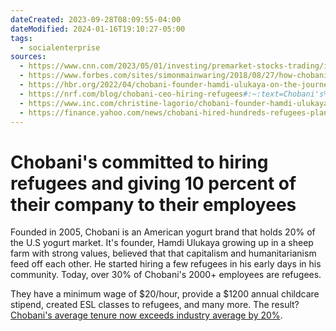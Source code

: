 ```yaml
---
dateCreated: 2023-09-28T08:09:55-04:00
dateModified: 2024-01-16T19:10:27-05:00
tags:
  - socialenterprise
sources:
  - https://www.cnn.com/2023/05/01/investing/premarket-stocks-trading/index.html#:~:text=One%20is%20our%202%2C000%20employees,this%20is%20not%20an%20exit.
  - https://www.forbes.com/sites/simonmainwaring/2018/08/27/how-chobani-builds-a-purposeful-culture-around-social-impact/?sh=57c2a61e20f7
  - https://hbr.org/2022/04/chobani-founder-hamdi-ulukaya-on-the-journey-from-abandoned-factory-to-yogurt-powerhouse
  - https://nrf.com/blog/chobani-ceo-hiring-refugees#:~:text=Chobani's%20emphasis%20on%20hiring%20immigrants,%2C%20N.Y.%2C%20looking%20for%20jobs.
  - https://www.inc.com/christine-lagorio/chobani-founder-hamdi-ulukaya-founders-project.html#:~:text=And%20it%20turned%20out%20that,our%20country%20was%20built%20on.
  - https://finance.yahoo.com/news/chobani-hired-hundreds-refugees-plants-124000534.html?guccounter=1&guce_referrer=aHR0cHM6Ly93d3cuZ29vZ2xlLmNvbS8&guce_referrer_sig=AQAAAH0grKpjr1Q31qgNRIoRUG0rJ2DeAL-RgLS5ctMzg9Y27qknFBJZzFp0EYMkGiZevWyNoyVG10UlM74Aj5ogjwoUhb-bF0KqKjccyr2SfsbKo40Yo7tM1s_knmC1PUKC4BmuCYXW2HFnj6pPTZ_c8XI0QGb4d_8mwQy8ozvhBgmi
---
```

# Chobani's committed to hiring refugees and giving 10 percent of their company to their employees


Founded in 2005, Chobani is an American yogurt brand that holds 20% of the U.S  yogurt market. It's founder, Hamdi Ulukaya growing up in a sheep farm with strong values, believed that that capitalism and humanitarianism feed off each other. He started hiring a few refugees in his early days in his community. Today, over 30% of Chobani's 2000+ employees are refugees.

They have a minimum wage of $20/hour, provide a $1200 annual childcare stipend, created ESL classes to refugees, and many more. The result? [Chobani's average tenure now exceeds industry average by 20%](https://finance.yahoo.com/news/chobani-hired-hundreds-refugees-plants-124000534.html?guccounter=1&guce_referrer=aHR0cHM6Ly93d3cuZ29vZ2xlLmNvbS8&guce_referrer_sig=AQAAAH0grKpjr1Q31qgNRIoRUG0rJ2DeAL-RgLS5ctMzg9Y27qknFBJZzFp0EYMkGiZevWyNoyVG10UlM74Aj5ogjwoUhb-bF0KqKjccyr2SfsbKo40Yo7tM1s_knmC1PUKC4BmuCYXW2HFnj6pPTZ_c8XI0QGb4d_8mwQy8ozvhBgmi). 
